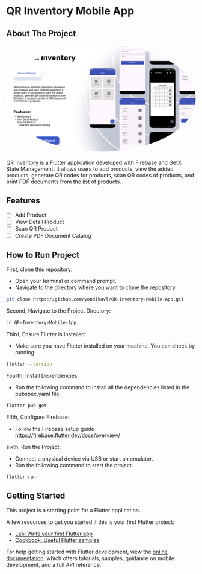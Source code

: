 # QR Inventory Mobile App

## About The Project

<div align="center">
  <img src="./assets/QR_Inventory_Preview.png" alt="QR Inventory" width="auto" height="auto"  style="border-radius:50%">    
</div>
<br />
QR Inventory is a Flutter application developed with Firebase and GetX State Management. It allows users to add products, view the added products, generate QR codes for products, scan QR codes of products, and print PDF documents from the list of products.

## Features

- [ ] Add Product
- [ ] View Detail Product
- [ ] Scan QR Product
- [ ] Create PDF Document Catalog

## How to Run Project

First, clone this repository:

- Open your terminal or command prompt.
- Navigate to the directory where you want to clone the repository.

```bash
git clone https://github.com/yondikavl/QR-Inventory-Mobile-App.git
```

Second, Navigate to the Project Directory:

```bash
cd QR-Inventory-Mobile-App
```

Third, Ensure Flutter is Installed:

- Make sure you have Flutter installed on your machine. You can check by running

```bash
flutter --version
```

Fourth, Install Dependencies:

- Run the following command to install all the dependencies listed in the pubspec.yaml file

```bash
flutter pub get
```

Fifth, Configure Firebase:

- Follow the Firebase setup guide https://firebase.flutter.dev/docs/overview/

sixth, Run the Project:

- Connect a physical device via USB or start an emulator.
- Run the following command to start the project.

```bash
flutter run
```

## Getting Started

This project is a starting point for a Flutter application.

A few resources to get you started if this is your first Flutter project:

- [Lab: Write your first Flutter app](https://docs.flutter.dev/get-started/codelab)
- [Cookbook: Useful Flutter samples](https://docs.flutter.dev/cookbook)

For help getting started with Flutter development, view the
[online documentation](https://docs.flutter.dev/), which offers tutorials,
samples, guidance on mobile development, and a full API reference.
